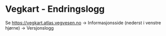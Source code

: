 # Vegkart - Endringslogg
Se https://vegkart.atlas.vegvesen.no -> Informasjonsside (nederst i venstre hjørne) -> Versjonslogg
